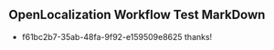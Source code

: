 ## OpenLocalization Workflow Test MarkDown
* f61bc2b7-35ab-48fa-9f92-e159509e8625 thanks!

<!--HONumber=Jul16_HO2-->


